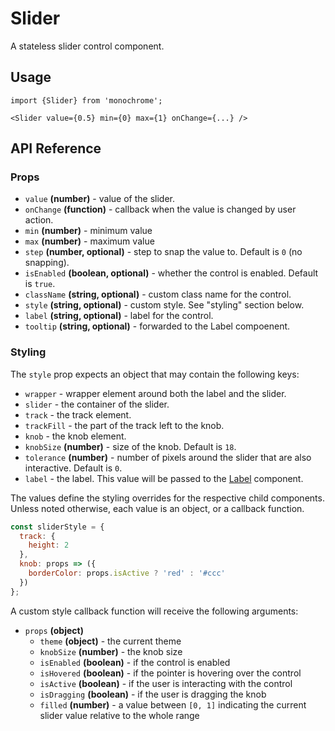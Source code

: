 # Slider

A stateless slider control component.

## Usage

    import {Slider} from 'monochrome';

    <Slider value={0.5} min={0} max={1} onChange={...} />

## API Reference

### Props

* `value` **(number)** - value of the slider.
* `onChange` **(function)** - callback when the value is changed by user action.
* `min` **(number)** - minimum value
* `max` **(number)** - maximum value
* `step` **(number, optional)** - step to snap the value to. Default is `0` (no snapping).
* `isEnabled` **(boolean, optional)** - whether the control is enabled. Default is `true`.
* `className` **(string, optional)** - custom class name for the control.
* `style` **(string, optional)** - custom style. See "styling" section below.
* `label` **(string, optional)** - label for the control.
* `tooltip` **(string, optional)** - forwarded to the Label compoenent.


### Styling

The `style` prop expects an object that may contain the following keys:

* `wrapper` - wrapper element around both the label and the slider.
* `slider` - the container of the slider.
* `track` - the track element.
* `trackFill` - the part of the track left to the knob.
* `knob` - the knob element.
* `knobSize` **(number)** - size of the knob. Default is `18`.
* `tolerance` **(number)** - number of pixels around the slider that are also interactive. Default is `0`.
* `label` - the label. This value will be passed to the [Label](/docs/api-reference/label.md) component.

The values define the styling overrides for the respective child components. Unless noted otherwise, each value is an object, or a callback function.

```jsx
const sliderStyle = {
  track: {
    height: 2
  },
  knob: props => ({
    borderColor: props.isActive ? 'red' : '#ccc'
  })
};
```

A custom style callback function will receive the following arguments:

* `props` **(object)**
  - `theme` **(object)** - the current theme
  - `knobSize` **(number)** - the knob size
  - `isEnabled` **(boolean)** - if the control is enabled
  - `isHovered` **(boolean)** - if the pointer is hovering over the control
  - `isActive` **(boolean)** - if the user is interacting with the control
  - `isDragging` **(boolean)** - if the user is dragging the knob
  - `filled` **(number)** - a value between `[0, 1]` indicating the current slider value relative to the whole range
